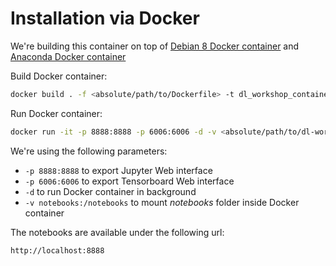 # Installation via Docker

We're building this container on top of [Debian 8 Docker container](https://hub.docker.com/r/library/debian/) and [Anaconda Docker container](https://hub.docker.com/r/continuumio/anaconda3/)

Build Docker container:
```sh
docker build . -f <absolute/path/to/Dockerfile> -t dl_workshop_container
```


Run Docker container:
```sh
docker run -it -p 8888:8888 -p 6006:6006 -d -v <absolute/path/to/dl-workshop/notebooks>:/notebooks dl_workshop_container
```


We're using the following parameters:
- ```-p 8888:8888``` to export Jupyter Web interface
- ```-p 6006:6006``` to export Tensorboard Web interface
- ```-d``` to run Docker container in background
- ```-v notebooks:/notebooks``` to mount *notebooks* folder inside Docker container


The notebooks are available under the following url:
```sh
http://localhost:8888
```

